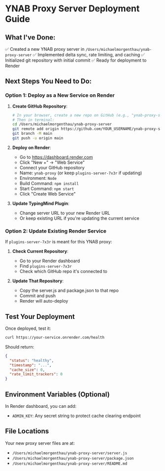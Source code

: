 # YNAB Proxy Server Deployment Guide

## What I've Done:
✅ Created a new YNAB proxy server in `/Users/michaelmorgenthau/ynab-proxy-server`
✅ Implemented delta sync, rate limiting, and caching
✅ Initialized git repository with initial commit
✅ Ready for deployment to Render

## Next Steps You Need to Do:

### Option 1: Deploy as a New Service on Render

1. **Create GitHub Repository**:
   ```bash
   # In your browser, create a new repo on GitHub (e.g., "ynab-proxy-server")
   # Then in terminal:
   cd /Users/michaelmorgenthau/ynab-proxy-server
   git remote add origin https://github.com/YOUR_USERNAME/ynab-proxy-server.git
   git branch -M main
   git push -u origin main
   ```

2. **Deploy on Render**:
   - Go to https://dashboard.render.com
   - Click "New +" → "Web Service"
   - Connect your GitHub repository
   - Name: `ynab-proxy` (or keep `plugins-server-7x3r` if updating)
   - Environment: `Node`
   - Build Command: `npm install`
   - Start Command: `npm start`
   - Click "Create Web Service"

3. **Update TypingMind Plugin**:
   - Change server URL to your new Render URL
   - Or keep existing URL if you're updating the current service

### Option 2: Update Existing Render Service

If `plugins-server-7x3r` is meant for this YNAB proxy:

1. **Check Current Repository**:
   - Go to your Render dashboard
   - Find `plugins-server-7x3r`
   - Check which GitHub repo it's connected to

2. **Update That Repository**:
   - Copy the server.js and package.json to that repo
   - Commit and push
   - Render will auto-deploy

## Test Your Deployment

Once deployed, test it:
```bash
curl https://your-service.onrender.com/health
```

Should return:
```json
{
  "status": "healthy",
  "timestamp": "...",
  "cache_size": 0,
  "rate_limit_trackers": 0
}
```

## Environment Variables (Optional)

In Render dashboard, you can add:
- `ADMIN_KEY`: Any secret string to protect cache clearing endpoint

## File Locations

Your new proxy server files are at:
- `/Users/michaelmorgenthau/ynab-proxy-server/server.js`
- `/Users/michaelmorgenthau/ynab-proxy-server/package.json`
- `/Users/michaelmorgenthau/ynab-proxy-server/README.md`